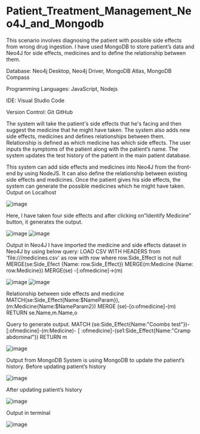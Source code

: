 # Patient_Treatment_Management_Neo4J_and_Mongodb
This scenario involves diagnosing the patient with possible side effects from wrong drug ingestion. I have used MongoDB to store patient’s data and Neo4J for side 	effects, medicines and to define the relationship between them.

Database:	                    Neo4j Desktop,
                              Neo4j Driver,
                              MongoDB Atlas,
                              MongoDB Compass

Programming Languages:	        JavaScript, Nodejs

IDE:	                          Visual Studio Code

Version Control:	              Git
                              GitHub

The system will take the patient's side effects that he's facing and then suggest the medicine that he might have taken. The system also adds new side effects, medicines and defines relationships between them. Relationship is defined as which medicine has which side effects. The user inputs the symptoms of the patient along with the patient’s name. The system updates the test history of the patient in the main patient database.


This system can add side effects and medicines into Neo4J from the front-end by using NodeJS. 
It can also define the relationship between existing side effects and medicines.
Once the patient gives his side effects, the system can generate the possible medicines which he might have taken. 
Output on Localhost

![image](https://user-images.githubusercontent.com/97853861/201519730-f821cccd-6bff-4ea3-8ee6-9446d95783fa.png)

 
Here, I have taken four side effects and after clicking on”Identify Medicine” button, it generates the output. 

![image](https://user-images.githubusercontent.com/97853861/201519735-91ff70dd-b39a-40ba-afe1-f1960c05984c.png)
![image](https://user-images.githubusercontent.com/97853861/201519738-115bc487-c7d8-4415-a7eb-7c2a1740b470.png)

Output in Neo4J
I have imported the medicine and side effects dataset in Neo4J by using below query:
LOAD CSV WITH HEADERS from 'file:///medicines.csv' as row with row where row.Side_Effect is not null MERGE(se:Side_Efect {Name: row.Side_Effect}) MERGE(m:Medicine {Name: row.Medicine}) MERGE(se) -[:ofmedicine]->(m)

![image](https://user-images.githubusercontent.com/97853861/201519754-a9ba971c-5f5c-4854-8231-bae7ef4692b6.png)
![image](https://user-images.githubusercontent.com/97853861/201519763-133644bf-d429-44c0-a7b3-78382ddd1b9e.png)

 
 
Relationship between side effects and medicine
MATCH(se:Side_Effect{Name:$NameParam}), (m:Medicine{Name:$NameParam2}) 		MERGE (se)-[o:ofmedicine]-(m) RETURN se.Name,m.Name,o

Query to generate output.
MATCH (se:Side_Effect{Name:"Coombs test"})-[:ofmedicine]-(m:Medicine)-	[	:ofmedicine]-(se1:Side_Effect{Name:"Cramp abdominal"}) RETURN m
 
![image](https://user-images.githubusercontent.com/97853861/201519782-3593dced-98c0-4beb-9b5d-dedf3c5170f7.png)



Output from MongoDB
System is using MongoDB to update the patient’s history. 
Before updating patient’s history

![image](https://user-images.githubusercontent.com/97853861/201519808-d942ef57-e72d-44f5-bfc0-87f82274251d.png)

 
After updating patient’s history

![image](https://user-images.githubusercontent.com/97853861/201519820-d54d9d01-3251-4b67-b167-4c85b49b88f0.png)

 
Output in terminal

![image](https://user-images.githubusercontent.com/97853861/201519827-a232952f-a257-438a-89ba-d6d881ac5bd2.png)

 
